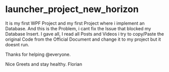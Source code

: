 # launcher_project_new_horizon

It is my first WPF Project and my first Project where i implement an Database. 
And this is the Problem, i cant fix the Issue that blocked my Database Insert. 
I gave all, I read all Posts and Videos i try to copy/Paste the original Code from the Official Document and change it to my project but it doesnt run. 

Thanks for helping @everyone. 

Nice Greets and stay healthy. 
Florian

